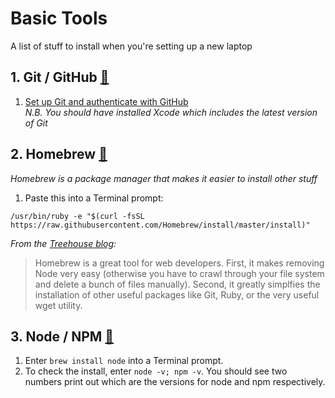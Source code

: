 # Basic Tools
A list of stuff to install when you're setting up a new laptop


## 1. Git / GitHub [:link:](https://git-scm.com/book/en/v2/Getting-Started-Git-Basics)
1. [Set up Git and authenticate with GitHub](https://help.github.com/articles/set-up-git/)  
_N.B. You should have installed Xcode which includes the latest version of Git_




## 2. Homebrew [:link:](http://brew.sh)
_Homebrew is a package manager that makes it easier to install other stuff_  
1. Paste this into a Terminal prompt:    
```
/usr/bin/ruby -e "$(curl -fsSL https://raw.githubusercontent.com/Homebrew/install/master/install)"
```

_From the [Treehouse blog](http://blog.teamtreehouse.com/install-node-js-npm-mac):_
> Homebrew is a great tool for web developers. First, it makes removing Node very easy (otherwise you have to crawl through your file system and delete a bunch of files manually). Second, it greatly simplfies the installation of other useful packages like Git, Ruby, or the very useful wget utility.




## 3. Node / NPM [:link:](https://www.npmjs.com)
1. Enter `brew install node` into a Terminal prompt.
2. To check the install, enter `node -v; npm -v`. You should see two numbers print out which are the versions for node and npm respectively.
